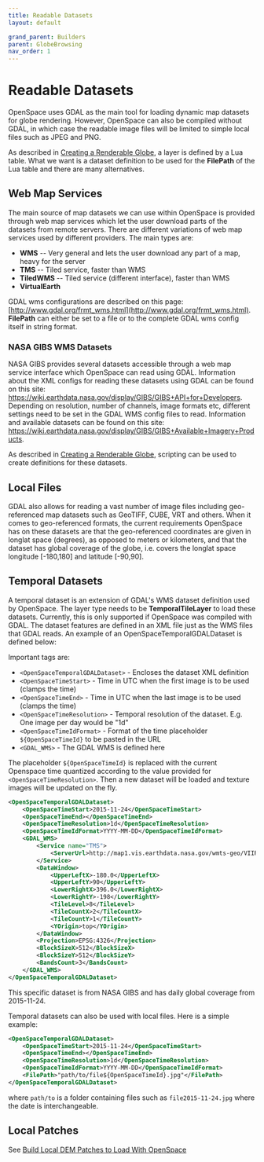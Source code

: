 ```yaml
---
title: Readable Datasets
layout: default

grand_parent: Builders
parent: GlobeBrowsing
nav_order: 1
---
```


# Readable Datasets
OpenSpace uses GDAL as the main tool for loading dynamic map datasets for globe rendering.  However, OpenSpace can also be compiled without GDAL, in which case the readable image files will be limited to simple local files such as JPEG and PNG.

As described in [Creating a Renderable Globe](creating-a-renderableglobe), a layer is defined by a Lua table.  What we want is a dataset definition to be used for the **FilePath** of the Lua table and there are many alternatives.

## Web Map Services
The main source of map datasets we can use within OpenSpace is provided through web map services which let the user download parts of the datasets from remote servers.  There are different variations of web map services used by different providers.  The main types are:

  - **WMS** -- Very general and lets the user download any part of a map, heavy for the server
  - **TMS** -- Tiled service, faster than WMS
  - **TiledWMS** -- Tiled service (different interface), faster than WMS
  - **VirtualEarth**

GDAL wms configurations are described on this page: [http://www.gdal.org/frmt_wms.html](http://www.gdal.org/frmt_wms.html).  **FilePath** can either be set to a file or to the complete GDAL wms config itself in string format.

### NASA GIBS WMS Datasets
NASA GIBS provides several datasets accessible through a web map service interface which OpenSpace can read using GDAL.  Information about the XML configs for reading these datasets using GDAL can be found on this site: https://wiki.earthdata.nasa.gov/display/GIBS/GIBS+API+for+Developers.
 Depending on resolution, number of channels, image formats etc, different settings need to be set in the GDAL WMS config files to read.  Information and available datasets can be found on this site:
https://wiki.earthdata.nasa.gov/display/GIBS/GIBS+Available+Imagery+Products.

As described in [Creating a Renderable Globe](creating-a-renderableglobe), scripting can be used to create definitions for these datasets.

## Local Files
GDAL also allows for reading a vast number of image files including geo-referenced map datasets such as GeoTIFF, CUBE, VRT and others.  When it comes to geo-referenced formats, the current requirements OpenSpace has on these datasets are that the geo-referenced coordinates are given in longlat space (degrees), as opposed to meters or kilometers, and that the dataset has global coverage of the globe, i.e. covers the longlat space longitude \[-180,180\] and latitude \[-90,90\].

## Temporal Datasets
A temporal dataset is an extension of GDAL's WMS dataset definition used by OpenSpace.  The layer type needs to be **TemporalTileLayer** to load these datasets. Currently, this is only supported if OpenSpace was compiled with GDAL. The dataset features are defined in an XML file just as the WMS files that GDAL reads.  An example of an OpenSpaceTemporalGDALDataset is defined below:

Important tags are:
- `<OpenSpaceTemporalGDALDataset>` - Encloses the dataset XML definition
- `<OpenSpaceTimeStart>` - Time in UTC when the first image is to be used (clamps the time)
- `<OpenSpaceTimeEnd>` - Time in UTC when the last image is to be used (clamps the time)
- `<OpenSpaceTimeResolution>` - Temporal resolution of the dataset. E.g. One image per day would be "1d"
- `<OpenSpaceTimeIdFormat>` - Format of the time placeholder `${OpenSpaceTimeId}` to be pasted in the URL
- `<GDAL_WMS>` - The GDAL WMS is defined here

The placeholder `${OpenSpaceTimeId}` is replaced with the current Openspace time quantized according to the value provided for `<OpenSpaceTimeResolution>`.  Then a new dataset will be loaded and texture images will be updated on the fly.

```xml
<OpenSpaceTemporalGDALDataset>
    <OpenSpaceTimeStart>2015-11-24</OpenSpaceTimeStart>
    <OpenSpaceTimeEnd></OpenSpaceTimeEnd>
    <OpenSpaceTimeResolution>1d</OpenSpaceTimeResolution>
    <OpenSpaceTimeIdFormat>YYYY-MM-DD</OpenSpaceTimeIdFormat>
    <GDAL_WMS>
        <Service name="TMS">
            <ServerUrl>http://map1.vis.earthdata.nasa.gov/wmts-geo/VIIRS_SNPP_CorrectedReflectance_TrueColor/default/${OpenSpaceTimeId}/EPSG4326_250m/${z}/${y}/${x}.jpg</ServerUrl>
        </Service>
        <DataWindow>
            <UpperLeftX>-180.0</UpperLeftX>
            <UpperLeftY>90</UpperLeftY>
            <LowerRightX>396.0</LowerRightX>
            <LowerRightY>-198</LowerRightY>
            <TileLevel>8</TileLevel>
            <TileCountX>2</TileCountX>
            <TileCountY>1</TileCountY>
            <YOrigin>top</YOrigin>
        </DataWindow>
        <Projection>EPSG:4326</Projection>
        <BlockSizeX>512</BlockSizeX>
        <BlockSizeY>512</BlockSizeY>
        <BandsCount>3</BandsCount>
    </GDAL_WMS>
</OpenSpaceTemporalGDALDataset>
```
This specific dataset is from NASA GIBS and has daily global coverage from 2015-11-24.

Temporal datasets can also be used with local files.  Here is a simple example:
```xml
<OpenSpaceTemporalGDALDataset>
    <OpenSpaceTimeStart>2015-11-24</OpenSpaceTimeStart>
    <OpenSpaceTimeEnd></OpenSpaceTimeEnd>
    <OpenSpaceTimeResolution>1d</OpenSpaceTimeResolution>
    <OpenSpaceTimeIdFormat>YYYY-MM-DD</OpenSpaceTimeIdFormat>
    <FilePath>"path/to/file${OpenSpaceTimeId}.jpg"</FilePath>
</OpenSpaceTemporalGDALDataset>
```
where `path/to` is a folder containing files such as `file2015-11-24.jpg` where the date is interchangeable.

## Local Patches
See [Build Local DEM Patches to Load With OpenSpace](build-local-dem-patches)
